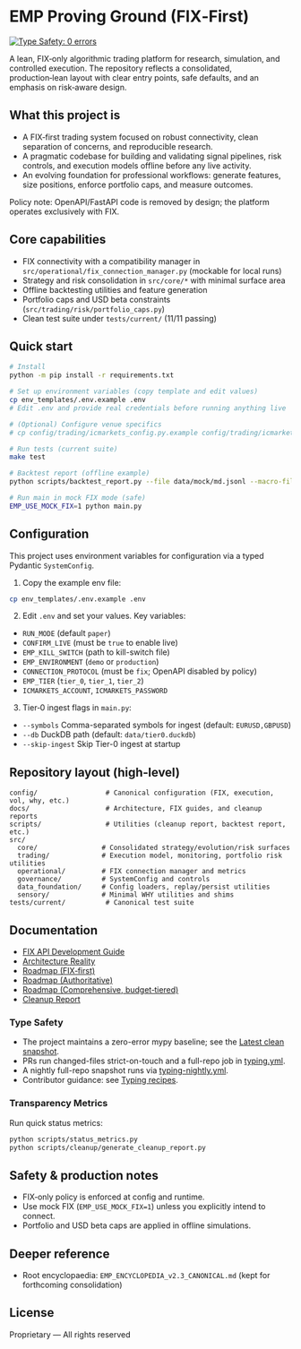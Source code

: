 # EMP Proving Ground (FIX‑First)
[![Type Safety: 0 errors](https://img.shields.io/badge/Type%20Safety-0%20errors-brightgreen?style=flat&logo=python)](mypy_snapshots/mypy_summary_2025-08-27T09-43-50Z.txt:1)

A lean, FIX‑only algorithmic trading platform for research, simulation, and controlled execution. The repository reflects a consolidated, production‑lean layout with clear entry points, safe defaults, and an emphasis on risk‑aware design.

## What this project is

- A FIX‑first trading system focused on robust connectivity, clean separation of concerns, and reproducible research.
- A pragmatic codebase for building and validating signal pipelines, risk controls, and execution models offline before any live activity.
- An evolving foundation for professional workflows: generate features, size positions, enforce portfolio caps, and measure outcomes.

Policy note: OpenAPI/FastAPI code is removed by design; the platform operates exclusively with FIX.

## Core capabilities

- FIX connectivity with a compatibility manager in `src/operational/fix_connection_manager.py` (mockable for local runs)
- Strategy and risk consolidation in `src/core/*` with minimal surface area
- Offline backtesting utilities and feature generation
- Portfolio caps and USD beta constraints (`src/trading/risk/portfolio_caps.py`)
- Clean test suite under `tests/current/` (11/11 passing)

## Quick start

```bash
# Install
python -m pip install -r requirements.txt

# Set up environment variables (copy template and edit values)
cp env_templates/.env.example .env
# Edit .env and provide real credentials before running anything live

# (Optional) Configure venue specifics
# cp config/trading/icmarkets_config.py.example config/trading/icmarkets_config.py

# Run tests (current suite)
make test

# Backtest report (offline example)
python scripts/backtest_report.py --file data/mock/md.jsonl --macro-file data/macro/calendar.jsonl --yields-file data/macro/yields.jsonl --parquet || true

# Run main in mock FIX mode (safe)
EMP_USE_MOCK_FIX=1 python main.py
```

## Configuration

This project uses environment variables for configuration via a typed Pydantic `SystemConfig`.

1) Copy the example env file:

```bash
cp env_templates/.env.example .env
```

2) Edit `.env` and set your values. Key variables:

- `RUN_MODE` (default `paper`)
- `CONFIRM_LIVE` (must be `true` to enable live)
- `EMP_KILL_SWITCH` (path to kill-switch file)
- `EMP_ENVIRONMENT` (`demo` or `production`)
- `CONNECTION_PROTOCOL` (must be `fix`; OpenAPI disabled by policy)
- `EMP_TIER` (`tier_0`, `tier_1`, `tier_2`)
- `ICMARKETS_ACCOUNT`, `ICMARKETS_PASSWORD`

3) Tier‑0 ingest flags in `main.py`:

- `--symbols` Comma-separated symbols for ingest (default: `EURUSD,GBPUSD`)
- `--db` DuckDB path (default: `data/tier0.duckdb`)
- `--skip-ingest` Skip Tier-0 ingest at startup

## Repository layout (high‑level)

```text
config/                 # Canonical configuration (FIX, execution, vol, why, etc.)
docs/                   # Architecture, FIX guides, and cleanup reports
scripts/                # Utilities (cleanup report, backtest report, etc.)
src/
  core/                # Consolidated strategy/evolution/risk surfaces
  trading/             # Execution model, monitoring, portfolio risk utilities
  operational/         # FIX connection manager and metrics
  governance/          # SystemConfig and controls
  data_foundation/     # Config loaders, replay/persist utilities
  sensory/             # Minimal WHY utilities and shims
tests/current/          # Canonical test suite
```

## Documentation

- [FIX API Development Guide](docs/fix_api/FIX_API_MASTER_GUIDE.md)
- [Architecture Reality](docs/ARCHITECTURE_REALITY.md)
- [Roadmap (FIX‑first)](docs/reports/ROADMAP_FIX_FIRST.md)
- [Roadmap (Authoritative)](docs/ROADMAP.md)
- [Roadmap (Comprehensive, budget‑tiered)](docs/reports/ROADMAP_COMPREHENSIVE.md)
- [Cleanup Report](docs/reports/CLEANUP_REPORT.md)

### Type Safety

- The project maintains a zero-error mypy baseline; see the [Latest clean snapshot](mypy_snapshots/mypy_summary_2025-08-27T09-43-50Z.txt:1).
- PRs run changed-files strict-on-touch and a full-repo job in [typing.yml](.github/workflows/typing.yml:1).
- A nightly full-repo snapshot runs via [typing-nightly.yml](.github/workflows/typing-nightly.yml:1).
- Contributor guidance: see [Typing recipes](docs/development/typing_recipes.md:1).

### Transparency Metrics
Run quick status metrics:
```bash
python scripts/status_metrics.py
python scripts/cleanup/generate_cleanup_report.py
```

## Safety & production notes

- FIX‑only policy is enforced at config and runtime.
- Use mock FIX (`EMP_USE_MOCK_FIX=1`) unless you explicitly intend to connect.
- Portfolio and USD beta caps are applied in offline simulations.

## Deeper reference

- Root encyclopaedia: `EMP_ENCYCLOPEDIA_v2.3_CANONICAL.md` (kept for forthcoming consolidation)

## License

Proprietary — All rights reserved

